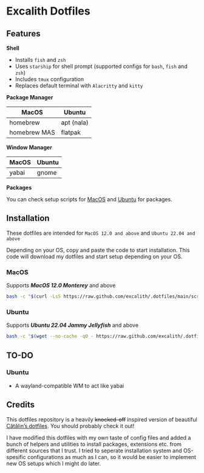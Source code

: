 

# Excalith Dotfiles

## Features

**Shell**
- Installs `fish` and `zsh`
- Uses `starship` for shell prompt (supported configs for `bash`, `fish` and `zsh`)
- Includes `tmux` configuration
- Replaces default terminal with `Alacritty` and `kitty`

**Package Manager**

| MacOS        | Ubuntu     |
| ------------ | ---------- |
| homebrew     | apt (nala) |
| homebrew MAS | flatpak    |

**Window Manager**

| MacOS | Ubuntu |
| ----- | ------ |
| yabai | gnome  |

**Packages**

You can check setup scripts for [MacOS](system/macos/setup_packages.sh) and [Ubuntu](system/ubuntu/setup_packages.sh) for packages.



## Installation
These dotfiles are intended for `MacOS 12.0 and above` and `Ubuntu 22.04 and above`

Depending on your OS, copy and paste the code to start installation. This code will download my dotfiles and start setup depending on your OS.

### MacOS
Supports _**MacOS 12.0 Monterey**_ and above
```bash
bash -c "$(curl -LsS https://raw.github.com/excalith/.dotfiles/main/scripts/setup.sh)"
```

### Ubuntu
Supports _**Ubuntu 22.04 Jammy Jellyfish**_ and above
```bash
bash -c "$(wget --no-cache -qO - https://raw.github.com/excalith/.dotfiles/main/scripts/setup.sh)"
```



## TO-DO

### Ubuntu
- A wayland-compatible WM to act like yabai



## Credits
This dotfiles repository is a heavily ~~knocked-off~~ inspired version of beautiful [Cătălin’s dotfiles](https://github.com/alrra/dotfiles). You should probably check it out!

I have modified this dotfiles with my own taste of config files and added a bunch of helpers and utilities to install packages, extensions etc. from different sources that I trust. I tried to seperate installation system and OS-spesific configurations as much as I can, so it would be easier to implement new OS setups which I might do later.
